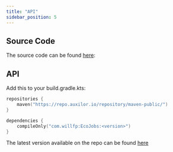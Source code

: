 ```yaml
---
title: "API"
sidebar_position: 5
---
```


## Source Code

The source code can be found [here](https://github.com/Auxilor/EcoJobs):

## API

Add this to your build.gradle.kts:

```kts
repositories {
    maven("https://repo.auxilor.io/repository/maven-public/")
}

dependencies {
    compileOnly("com.willfp:EcoJobs:<version>")
}
```

The latest version available on the repo can be found [here](https://github.com/Auxilor/EcoJobs/tags)

